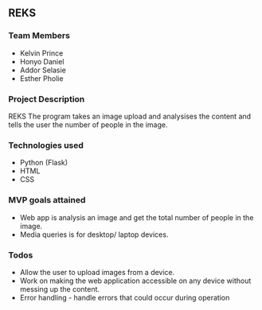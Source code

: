 ## REKS

### Team Members

* Kelvin Prince
* Honyo Daniel
* Addor Selasie
* Esther Pholie

### Project Description
REKS The program takes an image upload and analysises the content and tells the user the number of people in the image. 


### Technologies used
* Python (Flask)
* HTML
* CSS

### MVP goals attained
* Web app is analysis an image and get the total number of people in the image.
* Media queries is for desktop/ laptop devices. 


### Todos
* Allow the user to upload images from a device. 
* Work on making the web application accessible on any device without messing up the content.
* Error handling - handle errors that could occur during operation

